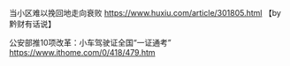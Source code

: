 
当小区难以挽回地走向衰败 https://www.huxiu.com/article/301805.html 【by 黔财有话说】

公安部推10项改革：小车驾驶证全国“一证通考” https://www.ithome.com/0/418/479.htm
